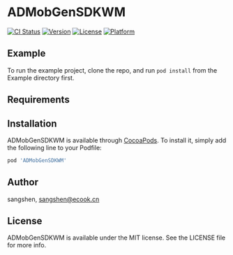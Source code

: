 # ADMobGenSDKWM

[![CI Status](https://img.shields.io/travis/sangshen/ADMobGenSDKWM.svg?style=flat)](https://travis-ci.org/sangshen/ADMobGenSDKWM)
[![Version](https://img.shields.io/cocoapods/v/ADMobGenSDKWM.svg?style=flat)](https://cocoapods.org/pods/ADMobGenSDKWM)
[![License](https://img.shields.io/cocoapods/l/ADMobGenSDKWM.svg?style=flat)](https://cocoapods.org/pods/ADMobGenSDKWM)
[![Platform](https://img.shields.io/cocoapods/p/ADMobGenSDKWM.svg?style=flat)](https://cocoapods.org/pods/ADMobGenSDKWM)

## Example

To run the example project, clone the repo, and run `pod install` from the Example directory first.

## Requirements

## Installation

ADMobGenSDKWM is available through [CocoaPods](https://cocoapods.org). To install
it, simply add the following line to your Podfile:

```ruby
pod 'ADMobGenSDKWM'
```

## Author

sangshen, sangshen@ecook.cn

## License

ADMobGenSDKWM is available under the MIT license. See the LICENSE file for more info.
